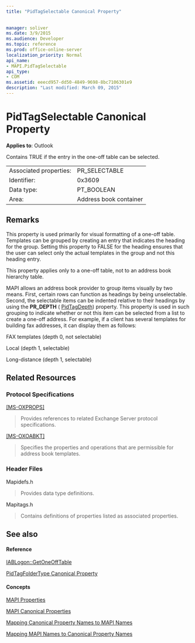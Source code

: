 ```yaml
---
title: "PidTagSelectable Canonical Property"
 
 
manager: soliver
ms.date: 3/9/2015
ms.audience: Developer
ms.topic: reference
ms.prod: office-online-server
localization_priority: Normal
api_name:
- MAPI.PidTagSelectable
api_type:
- COM
ms.assetid: eeecd957-dd50-4849-9698-8bc7106301e9
description: "Last modified: March 09, 2015"
---
```


# PidTagSelectable Canonical Property

  
  
**Applies to**: Outlook 
  
Contains TRUE if the entry in the one-off table can be selected. 
  
|||
|:-----|:-----|
|Associated properties:  <br/> |PR_SELECTABLE  <br/> |
|Identifier:  <br/> |0x3609  <br/> |
|Data type:  <br/> |PT_BOOLEAN  <br/> |
|Area:  <br/> |Address book container  <br/> |
   
## Remarks

This property is used primarily for visual formatting of a one-off table. Templates can be grouped by creating an entry that indicates the heading for the group. Setting this property to FALSE for the heading ensures that the user can select only the actual templates in the group and not this heading entry. 
  
This property applies only to a one-off table, not to an address book hierarchy table. 
  
MAPI allows an address book provider to group items visually by two means. First, certain rows can function as headings by being unselectable. Second, the selectable items can be indented relative to their headings by using the **PR_DEPTH** ( [PidTagDepth](pidtagdepth-canonical-property.md)) property. This property is used in such grouping to indicate whether or not this item can be selected from a list to create a one-off address. For example, if a client has several templates for building fax addresses, it can display them as follows: 
  
FAX templates (depth 0, not selectable)
  
 Local (depth 1, selectable) 
  
 Long-distance (depth 1, selectable) 
  
## Related Resources

### Protocol Specifications

[[MS-OXPROPS]](http://msdn.microsoft.com/library/f6ab1613-aefe-447d-a49c-18217230b148%28Office.15%29.aspx)
  
> Provides references to related Exchange Server protocol specifications.
    
[[MS-OXOABKT]](http://msdn.microsoft.com/library/cd5a3e78-1eeb-4a75-88eb-e82c8c96ff31%28Office.15%29.aspx)
  
> Specifies the properties and operations that are permissible for address book templates.
    
### Header Files

Mapidefs.h
  
> Provides data type definitions.
    
Mapitags.h
  
> Contains definitions of properties listed as associated properties.
    
## See also

#### Reference

[IABLogon::GetOneOffTable](iablogon-getoneofftable.md)
  
[PidTagFolderType Canonical Property](pidtagfoldertype-canonical-property.md)
#### Concepts

[MAPI Properties](mapi-properties.md)
  
[MAPI Canonical Properties](mapi-canonical-properties.md)
  
[Mapping Canonical Property Names to MAPI Names](mapping-canonical-property-names-to-mapi-names.md)
  
[Mapping MAPI Names to Canonical Property Names](mapping-mapi-names-to-canonical-property-names.md)

